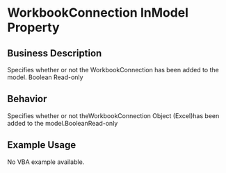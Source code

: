 # WorkbookConnection InModel Property

## Business Description
Specifies whether or not the WorkbookConnection has been added to the model. Boolean Read-only

## Behavior
Specifies whether or not theWorkbookConnection Object (Excel)has been added to the model.BooleanRead-only

## Example Usage
No VBA example available.